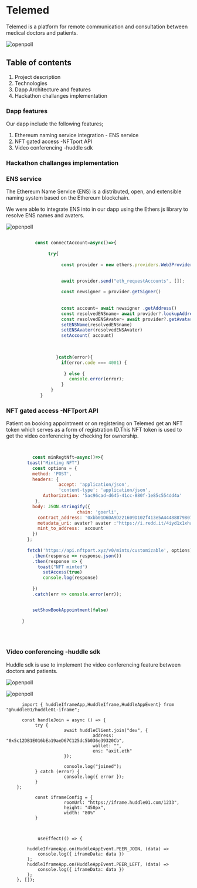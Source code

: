 # Telemed

Telemed is a platform for remote communication and consultation between medical doctors and patients.




![openpoll](https://firebasestorage.googleapis.com/v0/b/scapula-57ce3.appspot.com/o/telemed%2FScreen%20Shot%202023-01-11%20at%2010.33.59%20AM.png?alt=media&token=390b5c11-760f-4e4a-8d06-2ad8615824a5)



## Table of contents

1. Project description
1. Technologies
1. Dapp Architecture and features
1. Hackathon challanges  implementation 




### Dapp features

Our dapp include the following features;

1. Ethereum naming service integration - ENS service
2. NFT gated access -NFTport API
3. Video conferencing -huddle sdk






###  Hackathon challanges  implementation 




###   ENS service



The Ethereum Name Service (ENS) is a distributed, open, and extensible naming system based on the Ethereum blockchain.

We were able to integrate ENS into in our dapp using the Ethers js library to resolve ENS names and avaters.


![openpoll](https://firebasestorage.googleapis.com/v0/b/scapula-57ce3.appspot.com/o/telemed%2FScreen%20Shot%202023-01-11%20at%2011.26.45%20AM.png?alt=media&token=4c9e219f-4ece-4ebe-ab7d-24c37e5170b6)




````js

           const connectAccount=async()=>{
       
                try{
           
                     const provider = new ethers.providers.Web3Provider(window.ethereum)

          
                     await provider.send("eth_requestAccounts", []);
                    
                     const newsigner = provider.getSigner()
                    
                   
                     const account= await newsigner .getAddress()
                     const resolvedENSname= await provider?.lookupAddress(account);
                     const resolvedENSAvater= await provider?.getAvatar(resolvedENSname ) 
                     setENSName(resolvedENSname)
                     setENSAvater(resolvedENSAvater)
                     setAccount( account)
        
   

                   }catch(error){
                     if(error.code === 4001) {
                      
                      } else {
                        console.error(error);
                     }
                 }
             }


````




### NFT gated access -NFTport API



Patient on booking appointment or on registering on Telemed get an NFT token which serves as a form of registration ID.This NFT token is used to get the video conferencing by checking for ownership.



````js
       

	      const minRegtNft=async()=>{
		toast("Minting NFT")
		  const options = {
		  method: 'POST',
		  headers: {
	                accept: 'application/json',
	                'content-type': 'application/json',
		      Authorization: '5ac96cad-d645-41cc-880f-1e85c554dd4a'
		   },
		  body: JSON.stringify({
	                       chain: 'goerli',
			contract_address: '0xbb01D6DA9D221609D102f413e5A444888798075c',
			metadata_uri: avater? avater :"https://i.redd.it/4iyd1x1xha681.jpg",
			mint_to_address:  account
		  })
		};
		
		fetch('https://api.nftport.xyz/v0/mints/customizable', options)
		  .then(response => response.json())
		  .then(response => {
			toast("NFT minted")
			  setAccess(true)
			  console.log(response)
	
		  })
		  .catch(err => console.error(err));


		  setShowBookAppointment(false)
	
	  }

      



````







###  Video conferencing -huddle sdk


Huddle sdk is use to implement the video conferencing feature between doctors and patients.

![openpoll](https://firebasestorage.googleapis.com/v0/b/scapula-57ce3.appspot.com/o/telemed%2FScreen%20Shot%202023-01-11%20at%2011.31.08%20AM.png?alt=media&token=a422e32a-787c-4e19-bc0b-d10589c0bc31)


![openpoll](https://firebasestorage.googleapis.com/v0/b/scapula-57ce3.appspot.com/o/telemed%2FScreen%20Shot%202023-01-11%20at%2011.31.29%20AM.png?alt=media&token=5d4c6fa8-0357-4971-b5f1-721dbd5aaf72)



````
      import { huddleIframeApp,HuddleIframe,HuddleAppEvent} from "@huddle01/huddle01-iframe";
      
      const handleJoin = async () => {
           try {
                      await huddleClient.join("dev", {
                                 address: "0x5c12DB1E016bEa19aeD67C125dc5b036e39320Cb",
                                 wallet: "",
                                 ens: "axit.eth"
                      });

                      console.log("joined");
           } catch (error) {
                      console.log({ error });
           }
    };

           const iframeConfig = {
                      roomUrl: "https://iframe.huddle01.com/1233",
                      height: "450px",
                      width: "80%"
           }

       
       
            useEffect(() => {
            
		huddleIframeApp.on(HuddleAppEvent.PEER_JOIN, (data) =>
			console.log({ iframeData: data })
		);
		huddleIframeApp.on(HuddleAppEvent.PEER_LEFT, (data) =>
			console.log({ iframeData: data })
		);
	}, []);
  
````



